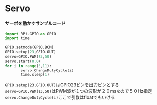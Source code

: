 # Servo

#### サーボを動かすサンプルコード

```python
import RPi.GPIO as GPIO
import time

GPIO.setmode(GPIO.BCM)
GPIO.setup(23,GPIO.OUT)
servo=GPIO.PWM(23,50)
servo.start(0.0)
for i in range(2,11):
       servo.ChangeDutyCycle(i)
       time.sleep(1)
```

`GPIO.setup(23,GPIO.OUT)`はGPIO23ピンを出力ピンとする  
`servo=GPIO.PWM(23,50)`はPWM波が１つの波形が２０msなので５０Hz指定  
`servo.ChangeDutyCycle(i)`ここで引数はfloatでもいける  
